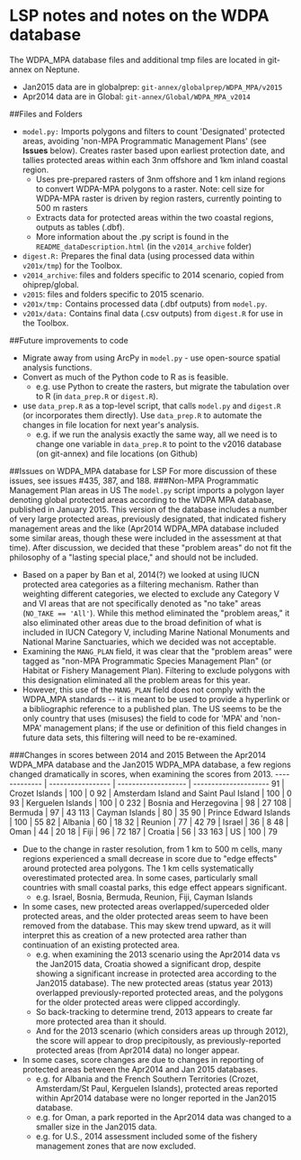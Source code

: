 # LSP notes and notes on the WDPA database

The WDPA_MPA database files and additional tmp files are located in git-annex on Neptune.
* Jan2015 data are in globalprep: `git-annex/globalprep/WDPA_MPA/v2015`
* Apr2014 data are in Global: `git-annex/Global/WDPA_MPA_v2014`

##Files and Folders
* `model.py:` Imports polygons and filters to count 'Designated' protected areas, avoiding 'non-MPA Programmatic Management Plans' (see **Issues** below).  Creates raster based upon earliest protection date, and tallies protected areas within each 3nm offshore and 1km inland coastal region.
    * Uses pre-prepared rasters of 3nm offshore and 1 km inland regions to convert WDPA-MPA polygons to a raster. Note: cell size for WDPA-MPA raster is driven by region rasters, currently pointing to 500 m rasters
    * Extracts data for protected areas within the two coastal regions, outputs as tables (.dbf).
    * More information about the .py script is found in the `README_dataDescription.html` (in the `v2014_archive` folder)
* `digest.R:` Prepares the final data (using processed data within `v201x/tmp`) for the Toolbox.
* `v2014_archive`: files and folders specific to 2014 scenario, copied from ohiprep/global.
* `v2015`: files and folders specific to 2015 scenario.
* `v201x/tmp:` Contains processed data (.dbf outputs) from `model.py`.
* `v201x/data:` Contains final data (.csv outputs) from `digest.R` for use in the Toolbox.

##Future improvements to code 
* Migrate away from using ArcPy in `model.py` - use open-source spatial analysis functions.
* Convert as much of the Python code to R as is feasible.  
    * e.g. use Python to create the rasters, but migrate the tabulation over to R (in `data_prep.R` or `digest.R`).
* use `data_prep.R` as a top-level script, that calls `model.py` and `digest.R` (or incorporates them directly). Use `data_prep.R` to automate the changes in file location for next year's analysis.
    * e.g. if we run the analysis exactly the same way, all we need is to change one variable in `data_prep.R` to point to the v2016 database (on git-annex) and file locations (on Github)

##Issues on WDPA_MPA database for LSP
For more discussion of these issues, see issues #435, 387, and 188.
###Non-MPA Programmatic Management Plan areas in US
The `model.py` script imports a polygon layer denoting global protected areas according to the WDPA MPA database, published in January 2015.  This version of the database includes a number of very large protected areas, previously designated, that indicated fishery management areas and the like (Apr2014  WDPA_MPA database included some similar areas, though these were included in the assessment at that time).  After discussion, we decided that these "problem areas" do not fit the philosophy of a "lasting special place," and should not be included.
* Based on a paper by Ban et al, 2014(?) we looked at using IUCN protected area categories as a filtering mechanism.  Rather than weighting different categories, we elected to exclude any Category V and VI areas that are not specifically denoted as "no take" areas (`NO_TAKE == 'All'`).  While this method eliminated the "problem areas," it also eliminated other areas due to the broad definition of what is included in IUCN Category V, including Marine National Monuments and National Marine Sanctuaries, which we decided was not acceptable.
* Examining the `MANG_PLAN` field, it was clear that the "problem areas" were tagged as "non-MPA Programmatic Species Management Plan" (or Habitat or Fishery Management Plan).  Filtering to exclude polygons with this designation eliminated all the problem areas for this year.
* However, this use of the `MANG_PLAN` field does not comply with the WDPA_MPA standards -- it is meant to be used to provide a hyperlink or a bibliographic reference to a published plan.  The US seems to be the only country that uses (misuses) the field to code for 'MPA' and 'non-MPA' management plans; if the use or definition of this field changes in future data sets, this filtering will need to be re-examined.

###Changes in scores between 2014 and 2015
Between the Apr2014 WDPA_MPA database and the Jan2015 WDPA_MPA database, a few regions changed dramatically in scores, when examining the scores from 2013.
------------- | ----------------- | ------------------- | ---------------------
91             | Crozet Islands                      | 100                   | 0
92             | Amsterdam Island and Saint Paul Island                      | 100                   | 0
93             |    Kerguelen Islands                   | 100                   | 0
232           |    Bosnia and Herzegovina                   | 98                     | 27
108           | Bermuda                      | 97                     | 43
113           |  Cayman Islands                     | 80                     | 35
90             |     Prince Edward Islands                  | 100                   | 55
82             |      Albania                 | 60                     | 18
32             |      Reunion                 | 77                     | 42
79             |     Israel                  | 36                     | 8
48             |     Oman                  | 44                     | 20
18             |     Fiji                  | 96                     | 72
187           |      Croatia                 | 56                     | 33
163           |       US                | 100                   | 79
* Due to the change in raster resolution, from 1 km to 500 m cells, many regions experienced a small decrease in score due to "edge effects" around protected area polygons.  The 1 km cells systematically overestimated protected area.  In some cases, particularly small countries with small coastal parks, this edge effect appears significant.
    * e.g. Israel, Bosnia, Bermuda, Reunion, Fiji, Cayman Islands
* In some cases, new protected areas overlapped/superceded older protected areas, and the older protected areas seem to have been removed from the database.  This may skew trend upward, as it will interpret this as creation of a new protected area rather than continuation of an existing protected area.
    * e.g. when examining the 2013 scenario using the Apr2014 data vs the Jan2015 data, Croatia showed a significant drop, despite showing a significant increase in protected area according to the Jan2015 database).  The new protected areas (status year 2013) overlapped previously-reported protected areas, and the polygons for the older protected areas were clipped accordingly.  
    * So back-tracking to determine trend, 2013 appears to create far more protected area than it should.
    * And for the 2013 scenario (which considers areas up through 2012), the score will appear to drop precipitously, as previously-reported protected areas (from Apr2014 data) no longer appear.
* In some cases, score changes are due to changes in reporting of protected areas between the Apr2014 and Jan 2015 databases.
    * e.g. for Albania and the French Southern Territories (Crozet, Amsterdam/St Paul, Kerguelen Islands), protected areas reported within Apr2014 database were no longer reported in the Jan2015 database.
    * e.g. for Oman, a park reported in the Apr2014 data was changed to a smaller size in the Jan2015 data.
    * e.g. for U.S., 2014 assessment included some of the fishery management zones that are now excluded.